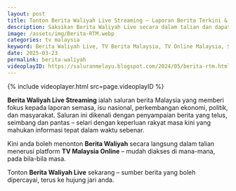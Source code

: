 ```yaml
---
layout: post
title: Tonton Berita Waliyah Live Streaming – Laporan Berita Terkini & Isu Semasa
description: Saksikan Berita Waliyah Live secara dalam talian dan dapatkan liputan berita tempatan serta antarabangsa yang telus dan pantas terus ke skrin anda.
image: /assets/img/Berita-RTM.webp
categories: tv malaysia
keyword: Berita Waliyah Live, TV Berita Malaysia, TV Online Malaysia, Siaran Langsung Berita Waliyah, RTM Berita
date: 2025-03-23
permalink: berita-waliyah
videoplayID: https://saluranmelayu.blogspot.com/2024/05/berita-rtm.html
---
```


{% include videoplayer.html
  src=page.videoplayID
%}

**Berita Waliyah Live Streaming** ialah saluran berita Malaysia yang memberi fokus kepada laporan semasa, isu nasional, perkembangan ekonomi, politik, dan masyarakat. Saluran ini dikenali dengan penyampaian berita yang telus, seimbang dan pantas – selari dengan keperluan rakyat masa kini yang mahukan informasi tepat dalam waktu sebenar.

Kini anda boleh menonton **Berita Waliyah** secara langsung dalam talian menerusi platform **TV Malaysia Online** – mudah diakses di mana-mana, pada bila-bila masa.

Tonton **Berita Waliyah Live** sekarang – sumber berita yang boleh dipercayai, terus ke hujung jari anda.
